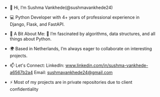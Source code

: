 - 👋 Hi, I’m Sushma Vankhede(@sushmavankhede24)
- 💻 Python Developer with 4+ years of professional experience in Django, Flask, and FastAPI.
- 🌱 A Bit About Me: 🧩 I’m fascinated by algorithms, data structures, and all things about Python. 
- 🌍 Based in Netherlands, I’m always eager to collaborate on interesting projects.
- 📫 Let's Connect:
     LinkedIn: www.linkedin.com/in/sushma-vankhede-a6567b2a4
     Email: sushmavankhede24@gmail.com


- ⚡ Most of my projects are in private repositories due to client confidentiality
